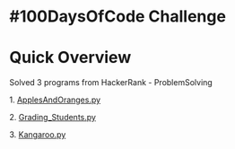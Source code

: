 


> <!DOCTYPE html>
<html>
<body>
<h1>#100DaysOfCode Challenge</h1>
<h1>Quick Overview</h1>
<p>Solved 3 programs from HackerRank - ProblemSolving</p>
<p>1. <a href="ApplesAndOranges.py">ApplesAndOranges.py</a></p>
<p>2. <a href="Grading_Students.py">Grading_Students.py</a></p>
<p>3. <a href="Kangaroo.py">Kangaroo.py</a></p>
</body>
</html>
<!--stackedit_data:
eyJoaXN0b3J5IjpbNTE2NzQwMjgyXX0=
-->